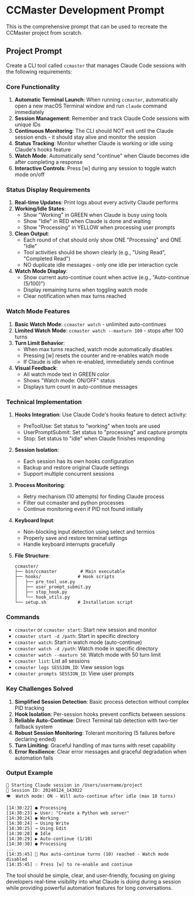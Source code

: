 # CCMaster Development Prompt

This is the comprehensive prompt that can be used to recreate the CCMaster project from scratch.

## Project Prompt

Create a CLI tool called `ccmaster` that manages Claude Code sessions with the following requirements:

### Core Functionality
1. **Automatic Terminal Launch**: When running `ccmaster`, automatically open a new macOS Terminal window and run `claude` command immediately
2. **Session Management**: Remember and track Claude Code sessions with unique IDs
3. **Continuous Monitoring**: The CLI should NOT exit until the Claude session ends - it should stay alive and monitor the session
4. **Status Tracking**: Monitor whether Claude is working or idle using Claude's hooks feature
5. **Watch Mode**: Automatically send "continue" when Claude becomes idle after completing a response
6. **Interactive Controls**: Press [w] during any session to toggle watch mode on/off

### Status Display Requirements
1. **Real-time Updates**: Print logs about every activity Claude performs
2. **Working/Idle States**: 
   - Show "Working" in GREEN when Claude is busy using tools
   - Show "Idle" in RED when Claude is done and waiting
   - Show "Processing" in YELLOW when processing user prompts
3. **Clean Output**: 
   - Each round of chat should only show ONE "Processing" and ONE "Idle"
   - Tool activities should be shown clearly (e.g., "Using Read", "Completed Read")
   - NO duplicate idle messages - only one idle per interaction cycle
4. **Watch Mode Display**:
   - Show current auto-continue count when active (e.g., "Auto-continue (5/100)")
   - Display remaining turns when toggling watch mode
   - Clear notification when max turns reached

### Watch Mode Features
1. **Basic Watch Mode**: `ccmaster watch` - unlimited auto-continues
2. **Limited Watch Mode**: `ccmaster watch --maxturn 100` - stops after 100 turns
3. **Turn Limit Behavior**:
   - When max turns reached, watch mode automatically disables
   - Pressing [w] resets the counter and re-enables watch mode
   - If Claude is idle when re-enabled, immediately sends continue
4. **Visual Feedback**:
   - All watch mode text in GREEN color
   - Shows "Watch mode: ON/OFF" status
   - Displays turn count in auto-continue messages

### Technical Implementation
1. **Hooks Integration**: Use Claude Code's hooks feature to detect activity:
   - PreToolUse: Set status to "working" when tools are used
   - UserPromptSubmit: Set status to "processing" and capture prompts
   - Stop: Set status to "idle" when Claude finishes responding
   
2. **Session Isolation**: 
   - Each session has its own hooks configuration
   - Backup and restore original Claude settings
   - Support multiple concurrent sessions

3. **Process Monitoring**:
   - Retry mechanism (10 attempts) for finding Claude process
   - Filter out ccmaster and python processes
   - Continue monitoring even if PID not found initially

4. **Keyboard Input**:
   - Non-blocking input detection using select and termios
   - Properly save and restore terminal settings
   - Handle keyboard interrupts gracefully

5. **File Structure**:
   ```
   ccmaster/
   ├── bin/ccmaster         # Main executable
   ├── hooks/              # Hook scripts
   │   ├── pre_tool_use.py
   │   ├── user_prompt_submit.py
   │   ├── stop_hook.py
   │   └── hook_utils.py
   └── setup.sh            # Installation script
   ```

### Commands
- `ccmaster` or `ccmaster start`: Start new session and monitor
- `ccmaster start -d /path`: Start in specific directory
- `ccmaster watch`: Start in watch mode (auto-continue)
- `ccmaster watch -d /path`: Watch mode in specific directory
- `ccmaster watch --maxturn 50`: Watch mode with 50 turn limit
- `ccmaster list`: List all sessions
- `ccmaster logs SESSION_ID`: View session logs
- `ccmaster prompts SESSION_ID`: View user prompts

### Key Challenges Solved
1. **Simplified Session Detection**: Basic process detection without complex PID tracking
2. **Hook Isolation**: Per-session hooks prevent conflicts between sessions
3. **Reliable Auto-Continue**: Direct Terminal tab detection with two-tier fallback system
4. **Robust Session Monitoring**: Tolerant monitoring (5 failures before declaring ended)
5. **Turn Limiting**: Graceful handling of max turns with reset capability
6. **Error Resilience**: Clear error messages and graceful degradation when automation fails

### Output Example
```
🚀 Starting Claude session in /Users/username/project
📍 Session ID: 20240124_143022
👁️  Watch mode: ON - Will auto-continue after idle (max 10 turns)

[14:30:22] ● Processing
[14:30:23] ▶ User: "Create a Python web server"
[14:30:24] ● Working
[14:30:24] → Using Write
[14:30:25] → Using Edit
[14:30:28] ● Idle
[14:30:29] ▶ Auto-continue (1/10)
[14:30:30] ● Processing
...
[14:35:45] 🛑 Max auto-continue turns (10) reached - Watch mode disabled
[14:35:45] 💡 Press [w] to re-enable and continue
```

The tool should be simple, clear, and user-friendly, focusing on giving developers real-time visibility into what Claude is doing during a session while providing powerful automation features for long conversations.